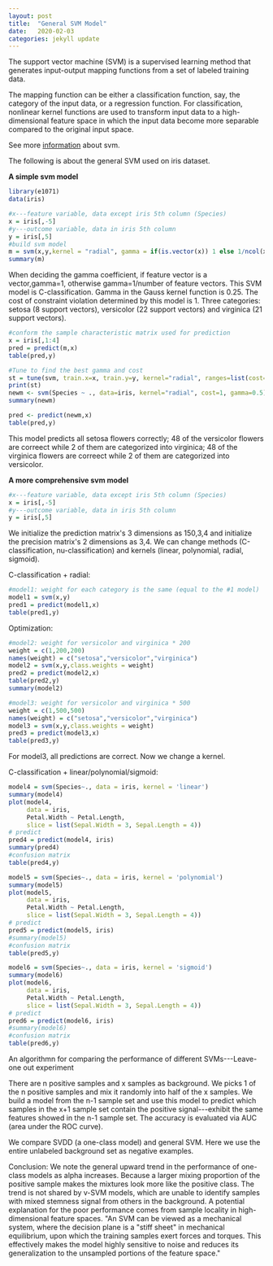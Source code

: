 ```yaml
---
layout: post
title:  "General SVM Model"
date:   2020-02-03 
categories: jekyll update
---
```


The support vector machine (SVM) is a supervised learning method that generates input-output mapping functions from a set of labeled training data. 

The mapping function can be either a classification function, say, the category of the input data, or a regression function. For classification, nonlinear kernel functions are used to transform input data to a high-dimensional feature space in which the input data become more separable compared to the original input space. 

See more [information](http://cs229.stanford.edu/notes/cs229-notes3.pdf) about svm.

The following is about the general SVM used on iris dataset.

**A simple svm model**
```r
library(e1071)
data(iris)
```
```r
#x---feature variable, data except iris 5th column (Species)
x = iris[,-5]
#y---outcome variable, data in iris 5th column
y = iris[,5]
#build svm model
m = svm(x,y,kernel = "radial", gamma = if(is.vector(x)) 1 else 1/ncol(x))
summary(m)
```
When deciding the gamma coefficient, if feature vector is a vector,gamma=1, otherwise gamma=1/number of feature vectors.
This SVM model is C-classification. 
Gamma in the Gauss kernel function is 0.25.
The cost of constraint violation determined by this model is 1.
Three categories: setosa (8 support vectors), versicolor (22 support vectors) and virginica (21 support vectors).

```r
#conform the sample characteristic matrix used for prediction
x = iris[,1:4]
pred = predict(m,x)
table(pred,y)
```
```r
#Tune to find the best gamma and cost
st = tune(svm, train.x=x, train.y=y, kernel="radial", ranges=list(cost=10^(-1:2), gamma=c(.5,1,2)))
print(st)
newm <- svm(Species ~ ., data=iris, kernel="radial", cost=1, gamma=0.5)
summary(newm)
```
```r
pred <- predict(newm,x)
table(pred,y)
```
This model predicts all setosa flowers correctly; 48 of the versicolor flowers are correect while 2 of them are categorized into virginica; 48 of the virginica flowers are correect while 2 of them are categorized into versicolor. 


**A more comprehensive svm model**
```r
#x---feature variable, data except iris 5th column (Species)
x = iris[,-5]
#y---outcome variable, data in iris 5th column
y = iris[,5]
```
We initialize the prediction matrix's 3 dimensions as 150,3,4 and initialize the precision matrix's 2 dimensions as 3,4. We can change methods (C-classification, nu-classification) and kernels (linear, polynomial, radial, sigmoid).

C-classification + radial:
```r
#model1: weight for each category is the same (equal to the #1 model)
model1 = svm(x,y)
pred1 = predict(model1,x)
table(pred1,y)
```
Optimization:
```r
#model2: weight for versicolor and virginica * 200
weight = c(1,200,200)
names(weight) = c("setosa","versicolor","virginica")
model2 = svm(x,y,class.weights = weight)
pred2 = predict(model2,x)
table(pred2,y)
summary(model2)
```
```r
#model3: weight for versicolor and virginica * 500
weight = c(1,500,500)
names(weight) = c("setosa","versicolor","virginica")
model3 = svm(x,y,class.weights = weight)
pred3 = predict(model3,x)
table(pred3,y)
```
For model3, all predictions are correct.
Now we change a kernel.

C-classification + linear/polynomial/sigmoid:
```r
model4 = svm(Species~., data = iris, kernel = 'linear')
summary(model4)
plot(model4, 
     data = iris,
     Petal.Width ~ Petal.Length,
     slice = list(Sepal.Width = 3, Sepal.Length = 4))
# predict
pred4 = predict(model4, iris)
summary(pred4)
#confusion matrix
table(pred4,y)
```
```r
model5 = svm(Species~., data = iris, kernel = 'polynomial')
summary(model5)
plot(model5, 
     data = iris,
     Petal.Width ~ Petal.Length,
     slice = list(Sepal.Width = 3, Sepal.Length = 4))
# predict
pred5 = predict(model5, iris)
#summary(model5)
#confusion matrix
table(pred5,y)
```
```r
model6 = svm(Species~., data = iris, kernel = 'sigmoid')
summary(model6)
plot(model6, 
     data = iris,
     Petal.Width ~ Petal.Length,
     slice = list(Sepal.Width = 3, Sepal.Length = 4))
# predict
pred6 = predict(model6, iris)
#summary(model6)
#confusion matrix
table(pred6,y)
```

An algorithmn for comparing the performance of different SVMs---Leave-one out experiment

There are n positive samples and x samples as background. We picks 1 of the n positive samples and mix it randomly into half of the x samples. We build a model from the n-1 sample set and use this model to predict which samples in the x+1 sample set contain the positive signal---exhibit the same features showed in the n-1 sample set. The accuracy is evaluated via AUC (area under the ROC curve).

We compare SVDD (a one-class model) and general SVM. Here we use the entire unlabeled background set as negative examples.

Conclusion: We note the general upward trend in the performance of one-class models as alpha increases. Because a larger mixing proportion of the positive sample makes the mixtures look more like the positive class. The trend is not shared by v-SVM models, which are unable to identify samples with mixed stemness signal from others in the background. A potential explanation for the poor performance comes from sample locality in high-dimensional feature spaces. "An SVM can be viewed as a mechanical system, where the decision plane is a "stiff sheet" in mechanical equilibrium, upon which the training samples exert forces and torques. This effectively makes the model highly sensitive to noise and reduces its generalization to the unsampled portions of the feature space."